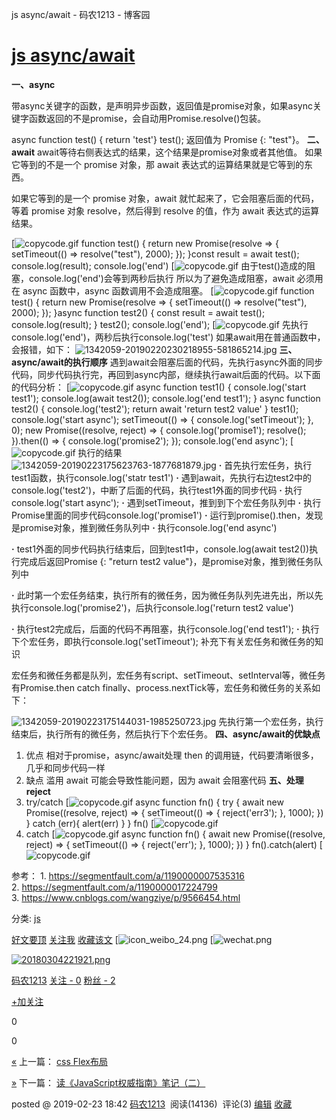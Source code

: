 js async/await - 码农1213 - 博客园

#   [js async/await](https://www.cnblogs.com/bear-blogs/p/10423759.html)

**一、async**

带async关键字的函数，是声明异步函数，返回值是promise对象，如果async关键字函数返回的不是promise，会自动用Promise.resolve()包装。

async function test() { return  'test'}
test();
返回值为 Promise {<resolved>: "test"}。
**二、await**
await等待右侧表达式的结果，这个结果是promise对象或者其他值。
如果它等到的不是一个 promise 对象，那 await 表达式的运算结果就是它等到的东西。

如果它等到的是一个 promise 对象，await 就忙起来了，它会阻塞后面的代码，等着 promise 对象 resolve，然后得到 resolve 的值，作为 await 表达式的运算结果。

[![copycode.gif](js%20async_await%20-%20码农1213%20-%20博客园.md#)
function test() { return  new Promise(resolve => {
setTimeout(() => resolve("test"), 2000);
});
}const result = await test();
console.log(result);
console.log('end')
[![copycode.gif](js%20async_await%20-%20码农1213%20-%20博客园.md#)
由于test()造成的阻塞，console.log('end')会等到两秒后执行
所以为了避免造成阻塞，await 必须用在 async 函数中，async 函数调用不会造成阻塞。
[![copycode.gif](js%20async_await%20-%20码农1213%20-%20博客园.md#)
function test() { return  new Promise(resolve => {
setTimeout(() => resolve("test"), 2000);
});
}async function test2() { const result = await test();
console.log(result);
}
test2();
console.log('end');
[![copycode.gif](js%20async_await%20-%20码农1213%20-%20博客园.md#)
先执行console.log('end')，两秒后执行console.log('test')
如果await用在普通函数中，会报错，如下：
![1342059-20190220230218955-581865214.jpg](../_resources/9f10998f268a7ab36a7144c630fefb21.jpg)
**三、async/await的执行顺序**
遇到await会阻塞后面的代码，先执行async外面的同步代码，同步代码执行完，再回到async内部，继续执行await后面的代码。以下面的代码分析：
[![copycode.gif](js%20async_await%20-%20码农1213%20-%20博客园.md#)
 async function test1() {
console.log('start test1');
console.log(await test2());
console.log('end test1');
} async function test2() {
console.log('test2'); return await 'return test2 value' }
test1();
console.log('start async');
setTimeout(() => {
console.log('setTimeout');
}, 0); new Promise((resolve, reject) => {
console.log('promise1');
resolve();
}).then(() => {
console.log('promise2');
});
console.log('end async');
[![copycode.gif](js%20async_await%20-%20码农1213%20-%20博客园.md#)
执行的结果
![1342059-20190223175623763-1877681879.jpg](../_resources/bcf69cf105c7463af6eab7db0651b30d.jpg)
**·** 首先执行宏任务，执行test1函数，执行console.log('statr test1')
**·** 遇到await，先执行右边test2中的console.log('test2')，中断了后面的代码，执行test1外面的同步代码
**·** 执行console.log('start async');
**·** 遇到setTimeout，推到到下个宏任务队列中
**·** 执行Promise里面的同步代码console.log('promise1')
**·** 运行到promise().then，发现是promise对象，推到微任务队列中
**·** 执行console.log('end async')

**·** test1外面的同步代码执行结束后，回到test1中，console.log(await test2())执行完成后返回Promise {<resolved>: "return test2 value"}，是promise对象，推到微任务队列中

**·** 此时第一个宏任务结束，执行所有的微任务，因为微任务队列先进先出，所以先执行console.log('promise2')，后执行console.log('return test2 value')

**·** 执行test2完成后，后面的代码不再阻塞，执行console.log('end test1');
**·** 执行下个宏任务，即执行console.log('setTimeout');
补充下有关宏任务和微任务的知识

宏任务和微任务都是队列，宏任务有script、setTimeout、setInterval等，微任务有Promise.then catch finally、process.nextTick等，宏任务和微任务的关系如下：

![1342059-20190223175144031-1985250723.jpg](https://gitee.com/hjb2722404/tuchuang/raw/master/img/20210108145557.jpg)
先执行第一个宏任务，执行结束后，执行所有的微任务，然后执行下个宏任务。
**四、async/await的优缺点**
1. 优点
相对于promise，async/await处理 then 的调用链，代码要清晰很多，几乎和同步代码一样
2. 缺点
滥用 await 可能会导致性能问题，因为 await 会阻塞代码
**五、处理reject**
1. try/catch
[![copycode.gif](js%20async_await%20-%20码农1213%20-%20博客园.md#)
 async function fn() { try { await  new Promise((resolve, reject) => {
setTimeout(() => {
reject('err3');
}, 1000);
})
} catch (err){
alert(err)
}
}
fn()
[![copycode.gif](js%20async_await%20-%20码农1213%20-%20博客园.md#)
2. catch
[![copycode.gif](js%20async_await%20-%20码农1213%20-%20博客园.md#)
 async function fn() { await  new Promise((resolve, reject) => {
setTimeout(() => {
reject('err');
}, 1000);
})
}
fn().catch(alert)
[![copycode.gif](js%20async_await%20-%20码农1213%20-%20博客园.md#)

参考：
1. https://segmentfault.com/a/1190000007535316
2. https://segmentfault.com/a/1190000017224799
3. https://www.cnblogs.com/wangziye/p/9566454.html

分类: [js](https://www.cnblogs.com/bear-blogs/category/1382052.html)

 [好文要顶](js%20async_await%20-%20码农1213%20-%20博客园.md#)  [关注我](js%20async_await%20-%20码农1213%20-%20博客园.md#)  [收藏该文](js%20async_await%20-%20码农1213%20-%20博客园.md#)  [![icon_weibo_24.png](js%20async_await%20-%20码农1213%20-%20博客园.md#)  [![wechat.png](js%20async_await%20-%20码农1213%20-%20博客园.md#)

 [![20180304221921.png](../_resources/9285fd95d41681c6e7586a8256ce4570.jpg)](https://home.cnblogs.com/u/bear-blogs/)

 [码农1213](https://home.cnblogs.com/u/bear-blogs/)
 [关注 - 0](https://home.cnblogs.com/u/bear-blogs/followees/)
 [粉丝 - 2](https://home.cnblogs.com/u/bear-blogs/followers/)

 [+加关注](js%20async_await%20-%20码农1213%20-%20博客园.md#)

 0

 0

 [«](https://www.cnblogs.com/bear-blogs/p/10389840.html) 上一篇： [css Flex布局](https://www.cnblogs.com/bear-blogs/p/10389840.html)

 [»](https://www.cnblogs.com/bear-blogs/p/10448095.html) 下一篇： [读《JavaScript权威指南》笔记（二）](https://www.cnblogs.com/bear-blogs/p/10448095.html)

posted @ 2019-02-23 18:42 [码农1213](https://www.cnblogs.com/bear-blogs/)  阅读(14136)  评论(3) [编辑](https://i.cnblogs.com/EditPosts.aspx?postid=10423759) [收藏](js%20async_await%20-%20码农1213%20-%20博客园.md#)
